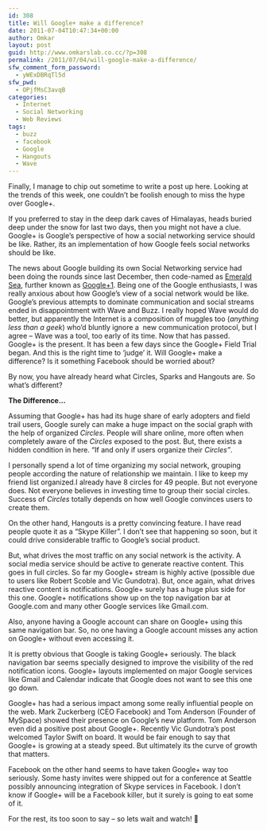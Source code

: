 ```yaml
---
id: 308
title: Will Google+ make a difference?
date: 2011-07-04T10:47:34+00:00
author: Omkar
layout: post
guid: http://www.omkarslab.co.cc/?p=308
permalink: /2011/07/04/will-google-make-a-difference/
sfw_comment_form_password:
  - yWExDBRqTl5d
sfw_pwd:
  - OPjfMsC3avqB
categories:
  - Internet
  - Social Networking
  - Web Reviews
tags:
  - buzz
  - facebook
  - Google
  - Hangouts
  - Wave
---
```

Finally, I manage to chip out sometime to write a post up here. Looking at the trends of this week, one couldn&#8217;t be foolish enough to miss the hype over Google+.

If you preferred to stay in the deep dark caves of Himalayas, heads buried deep under the snow for last two days, then you might not have a clue. Google+ is Google&#8217;s perspective of how a social networking service should be like. Rather, its an implementation of how Google feels social networks should be like.

The news about Google building its own Social Networking service had been doing the rounds since last December, then code-named as <a href="http://techcrunch.com/2010/12/01/google-social-emerald-sea/" target="_blank">Emerald Sea</a>, further known as <a href="http://techcrunch.com/2010/12/02/google-plus-one-brin/" target="_blank">Google+1</a>. Being one of the Google enthusiasts, I was really anxious about how Google&#8217;s view of a social network would be like. Google&#8217;s previous attempts to dominate communication and social streams ended in disappointment with Wave and Buzz. I really hoped Wave would do better, but apparently the Internet is a composition of muggles too (_anything less than a geek_) who&#8217;d bluntly ignore a  new communication protocol, but I agree &#8211; Wave was a tool, too early of its time. Now that has passed. Google+ is the present. It has been a few days since the Google+ Field Trial began. And this is the right time to &#8216;judge&#8217; it. Will Google+ make a difference? Is it something Facebook should be worried about?

By now, you have already heard what Circles, Sparks and Hangouts are. So what&#8217;s different?

**<a name="makeadiff"></a>The Difference&#8230;**

Assuming that Google+ has had its huge share of early adopters and field trail users, Google surely can make a huge impact on the social graph with the help of organized _Circles_. People will share online, more often when completely aware of the _Circles_ exposed to the post. But, there exists a hidden condition in here. &#8220;If and only if users organize their _Circles&#8221;_.

I personally spend a lot of time organizing my social network, grouping people according the nature of relationship we maintain. I like to keep my friend list organized.I already have 8 circles for 49 people. But not everyone does. Not everyone believes in investing time to group their social circles. Success of _Circles_ totally depends on how well Google convinces users to create them.

On the other hand, Hangouts is a pretty convincing feature. I have read people quote it as a &#8220;Skype Killer&#8221;. I don&#8217;t see that happening so soon, but it could drive considerable traffic to Google&#8217;s social product.

But, what drives the most traffic on any social network is the activity. A social media service should be active to generate reactive content. This goes in full circles. So far my Google+ stream is highly active (possible due to users like Robert Scoble and Vic Gundotra). But, once again, what drives reactive content is notifications. Google+ surely has a huge plus side for this one. Google+ notifications show up on the top navigation bar at Google.com and many other Google services like Gmail.com.

Also, anyone having a Google account can share on Google+ using this same navigation bar. So, no one having a Google account misses any action on Google+ without even accessing it.

It is pretty obvious that Google is taking Google+ seriously. The black navigation bar seems specially designed to improve the visibility of the red notification icons. Google+ layouts implemented on major Google services like Gmail and Calendar indicate that Google does not want to see this one go down.

Google+ has had a serious impact among some really influential people on the web. Mark Zuckerberg (CEO Facebook) and Tom Anderson (Founder of MySpace) showed their presence on Google&#8217;s new platform. Tom Anderson even did a positive post about Google+. Recently Vic Gundotra&#8217;s post welcomed Taylor Swift on board. It would be fair enough to say that Google+ is growing at a steady speed. But ultimately its the curve of growth that matters.

Facebook on the other hand seems to have taken Google+ way too seriously. Some hasty invites were shipped out for a conference at Seattle possibly announcing integration of Skype services in Facebook. I don&#8217;t know if Google+ will be a Facebook killer, but it surely is going to eat some of it.

For the rest, its too soon to say &#8211; so lets wait and watch! 🙂